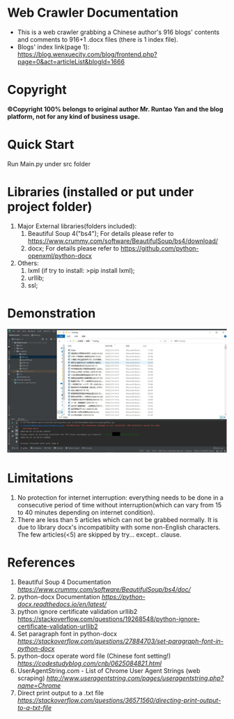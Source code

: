 # Web Crawler Documentation
* This is a web crawler grabbing a Chinese author's 916 blogs' contents and comments to 916+1 .docx files (there is 1 index file).
* Blogs' index link(page 1): https://blog.wenxuecity.com/blog/frontend.php?page=0&act=articleList&blogId=1666

# Copyright
**©Copyright 100% belongs to original author Mr. Runtao Yan and the blog platform, not for any kind of business usage.**

# Quick Start
Run Main.py under src folder

# Libraries (installed or put under project folder)
1. Major External libraries(folders included): 
     1. Beautiful Soup 4("bs4"); For details please refer to https://www.crummy.com/software/BeautifulSoup/bs4/download/
     2. docx; For details please refer to https://github.com/python-openxml/python-docx
2. Others: 
     1. lxml (if try to install: >pip install lxml);
     2. urllib; 
     3. ssl; 

# Demonstration
![showcase](/demonstration.JPG)

# Limitations
1. No protection for internet interruption: everything needs to be done in a consecutive period of time without interruption(which can vary from 15 to 40 minutes depending on internet condition).
2. There are less than 5 articles which can not be grabbed normally. It is due to library docx's incompatiblity with some non-English characters. The few articles(<5) are skipped by try... except.. clause.

# References
1. Beautiful Soup 4 Documentation
*https://www.crummy.com/software/BeautifulSoup/bs4/doc/*
2. python-docx Documentation
*https://python-docx.readthedocs.io/en/latest/*
3. python ignore certificate validation urllib2
https://stackoverflow.com/questions/19268548/python-ignore-certificate-validation-urllib2
4. Set paragraph font in python-docx
*https://stackoverflow.com/questions/27884703/set-paragraph-font-in-python-docx*
5. python-docx operate word file (Chinese font setting!)
*https://codestudyblog.com/cnb/0625084821.html*
6. UserAgentString.com - List of Chrome User Agent Strings (web scraping)
*http://www.useragentstring.com/pages/useragentstring.php?name=Chrome*
7. Direct print output to a .txt file
*https://stackoverflow.com/questions/36571560/directing-print-output-to-a-txt-file*
